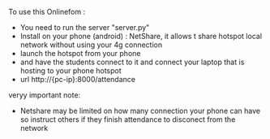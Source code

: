 To use this Onlinefom :
  - You need to run the server "server.py"
  - Install on your phone (android) : NetShare, it allows t share hotspot local network without using your 4g connection 
  - launch the hotspot from your phone
  - and have the students connect to it and connect your laptop that is hosting to your phone hotspot
  - url http://{pc-ip}:8000/attendance

veryy important note:
  - Netshare may be limited on how many connection your phone can have so instruct others if they finish attendance to disconect from the network  

